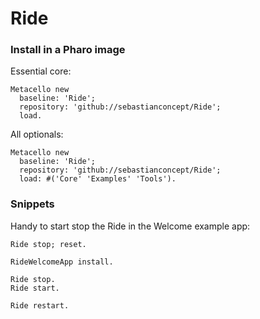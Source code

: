 # Ride


### Install in a Pharo image

Essential core:

```Smalltalk
Metacello new
  baseline: 'Ride';
  repository: 'github://sebastianconcept/Ride';
  load.
```

All optionals:
```Smalltalk
Metacello new
  baseline: 'Ride';
  repository: 'github://sebastianconcept/Ride';
  load: #('Core' 'Examples' 'Tools').
```

### Snippets
Handy to start stop the Ride in the Welcome example app:
```Smalltalk
Ride stop; reset.

RideWelcomeApp install.

Ride stop.
Ride start.

Ride restart.
```


